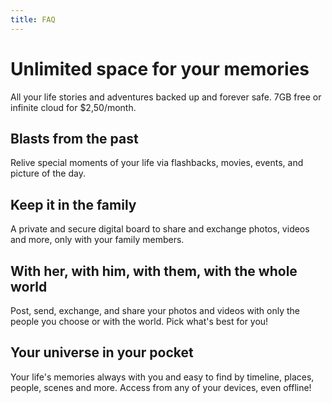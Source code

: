 ```yaml
---
title: FAQ
---
```


# Unlimited space for your memories
All your life stories and adventures backed up and forever safe.
7GB free or infinite cloud for $2,50/month.

## Blasts from the past
Relive special moments of your life via flashbacks, movies, events, and picture of the day.

## Keep it in the family
A private and secure digital board to share and exchange photos, videos and more, only with your family members.

## With her, with him, with them, with the whole world
Post, send, exchange, and share your photos and videos with only the people you choose or with the world. Pick what's best for you!

## Your universe in your pocket
Your life's memories always with you and easy to find by timeline, places, people, scenes and more. Access from any of your devices, even offline!

